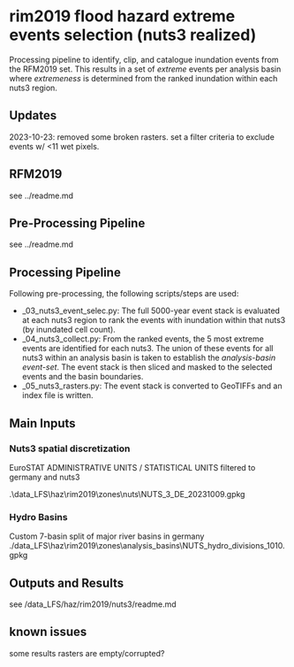 # rim2019 flood hazard extreme events selection (nuts3 realized)

Processing pipeline to identify, clip, and catalogue inundation events from the RFM2019 set.
This results in a set of *extreme* events per analysis basin where *extremeness* is determined from the ranked inundation within each nuts3 region.

## Updates
2023-10-23: removed some broken rasters. set a filter criteria to exclude events w/ <11 wet pixels. 


## RFM2019
see ../readme.md

## Pre-Processing Pipeline
see ../readme.md

## Processing Pipeline
Following pre-processing, the following scripts/steps are used:
- _03_nuts3_event_selec.py: The full 5000-year event stack is evaluated at each nuts3 region to rank the events with inundation within that nuts3 (by inundated cell count).
- _04_nuts3_collect.py: From the ranked events, the 5 most extreme events are identified for each nuts3. The union of these events for all nuts3 within an analysis basin is taken to establish the *analysis-basin event-set*. The event stack is then sliced and masked to the selected events and the basin boundaries. 
- _05_nuts3_rasters.py: The event stack is converted to GeoTIFFs and an index file is written.

## Main Inputs
### Nuts3 spatial discretization
EuroSTAT ADMINISTRATIVE UNITS / STATISTICAL UNITS
filtered to germany and nuts3

.\data_LFS\haz\rim2019\zones\nuts\NUTS_3_DE_20231009.gpkg

### Hydro Basins
Custom 7-basin split of major river basins in germany
./data_LFS\haz\rim2019\zones\analysis_basins\NUTS_hydro_divisions_1010.gpkg

## Outputs and Results
see /data_LFS/haz/rim2019/nuts3/readme.md

## known issues
some results rasters are empty/corrupted? 